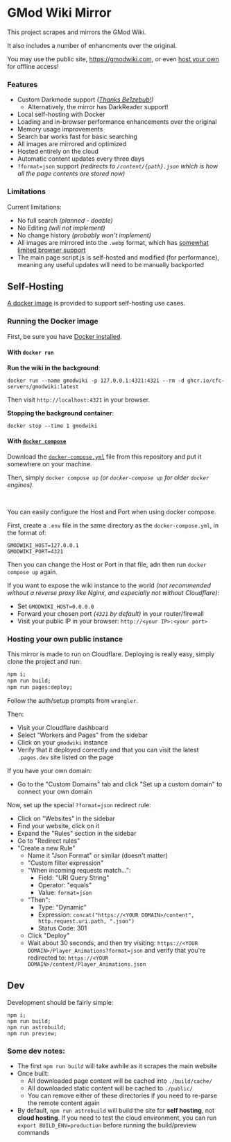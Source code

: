 # GMod Wiki Mirror

This project scrapes and mirrors the GMod Wiki.

It also includes a number of enhancments over the original.

You may use the public site, https://gmodwiki.com, or even [host your own](https://github.com/CFC-Servers/gmodwiki?tab=readme-ov-file#self-hosting) for offline access!

### Features
- Custom Darkmode support _([Thanks Be1zebub!](https://github.com/Be1zebub/Small-GLua-Things/blob/master/dark_wiki.js))_
    - Alternatively, the mirror has DarkReader support!
- Local self-hosting with Docker
- Loading and in-browser performance enhancements over the original
- Memory usage improvements
- Search bar works fast for basic searching
- All images are mirrored and optimized
- Hosted entirely on the cloud
- Automatic content updates every three days
- `?format=json` support _(redirects to `/content/{path}.json` which is how all the page contents are stored now)_

### Limitations
Current limitations:
- No full search _(planned - doable)_
- No Editing _(will not implement)_
- No change history _(probably won't implement)_
- All images are mirrored into the `.webp` format, which has [somewhat limited browser support](https://caniuse.com/webp)
- The main page script.js is self-hosted and modified (for performance), meaning any useful updates will need to be manually backported

## Self-Hosting
[A docker image](https://github.com/CFC-Servers/gmodwiki/pkgs/container/gmodwiki) is provided to support self-hosting use cases.

### Running the Docker image

First, be sure you have [Docker installed](https://docs.docker.com/compose/install/).

#### With `docker run`
**Run the wiki in the background**:
```
docker run --name gmodwiki -p 127.0.0.1:4321:4321 --rm -d ghcr.io/cfc-servers/gmodwiki:latest
```

Then visit `http://localhost:4321` in your browser.

**Stopping the background container**:
```
docker stop --time 1 gmodwiki
```

#### With [`docker compose`](https://docs.docker.com/compose/)
Download the [`docker-compose.yml`](https://github.com/CFC-Servers/gmodwiki/blob/main/docker-compose.yml) file from this repository and put it somewhere on your machine.

Then, simply `docker compose up` _(or `docker-compose up` for older `docker` engines)_.

<br>

You can easily configure the Host and Port when using docker compose.

First, create a `.env` file in the same directory as the `docker-compose.yml`, in the format of:
```env
GMODWIKI_HOST=127.0.0.1
GMODWIKI_PORT=4321
```

Then you can change the Host or Port in that file, adn then run `docker compose up` again.


If you want to expose the wiki instance to the world _(not recommended without a reverse proxy like Nginx, and especially not without Cloudflare)_:
- Set `GMODWIKI_HOST=0.0.0.0`
- Forward your chosen port _(`4321` by default)_ in your router/firewall
- Visit your public IP in your browser: `http://<your IP>:<your port>`


### Hosting your own public instance
This mirror is made to run on Cloudflare. Deploying is really easy, simply clone the project and run:
```sh
npm i;
npm run build;
npm run pages:deploy;
```

Follow the auth/setup prompts from `wrangler`.

Then:
- Visit your Cloudflare dashboard
- Select "Workers and Pages" from the sidebar
- Click on your `gmodwiki` instance
- Verify that it deployed correctly and that you can visit the latest `.pages.dev` site listed on the page

If you have your own domain:
- Go to the "Custom Domains" tab and click "Set up a custom domain" to connect your own domain

Now, set up the special `?format=json` redirect rule:
- Click on "Websites" in the sidebar
- Find your website, click on it
- Expand the "Rules" section in the sidebar
- Go to "Redirect rules"
- "Create a new Rule"
    - Name it "Json Format" or similar (doesn't matter)
    - "Custom filter expression"
    - "When incoming requests match...":
        - Field: "URI Query String"
        - Operator: "equals"
        - Value: `format=json`
    - "Then":
        - Type: "Dynamic"
        - Expression: `concat("https://<YOUR DOMAIN>/content", http.request.uri.path, ".json")`
        - Status Code: 301
    - Click "Deploy"
    - Wait about 30 seconds, and then try visiting: `https://<YOUR DOMAIN>/Player_Animations?format=json` and verify that you're redirected to: `https://<YOUR DOMAIN>/content/Player_Animations.json`

## Dev
Development should be fairly simple:
```
npm i;
npm run build;
npm run astrobuild;
npm run preview;
```

### Some dev notes:
- The first `npm run build` will take awhile as it scrapes the main website
- Once built:
    - All downloaded page content will be cached into `./build/cache/`
    - All downloaded static content will be cached to `./public/`
    - You can remove either of these directories if you need to re-parse the remote content again
- By default, `npm run astrobuild` will build the site for **self hosting**, not **cloud hosting**. If you need to test the cloud environment, you can run `export BUILD_ENV=production` before running the build/preview commands
